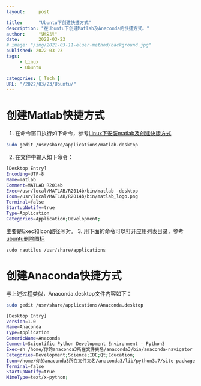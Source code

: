 ```yaml
---
layout:     post

title:      "Ubuntu下创建快捷方式"
description: "在Ubuntu下创建Matlab及Anaconda的快捷方式。"
author:     "谢文进"
date:       2022-03-23
# image: "/img/2021-03-11-eluer-method/background.jpg"
published: 2022-03-23 
tags:
     - Linux
     - Ubuntu

categories: [ Tech ]
URL: "/2022/03/23/Ubuntu/"
---
```


# 创建Matlab快捷方式
1. 在命令窗口执行如下命令，参考[Linux下安装matlab及创建快捷方式](https://blog.csdn.net/flyfrommath/article/details/53148455)
```bash
sudo gedit /usr/share/applications/matlab.desktop
```
2. 在文件中输入如下命令：
```bash
[Desktop Entry]
Encoding=UTF-8
Name=matlab
Comment=MATLAB R2014b
Exec=/usr/local/MATLAB/R2014b/bin/matlab -desktop
Icon=/usr/local/MATLAB/R2014b/bin/matlab_logo.png
Terminal=false
StartupNotify=true
Type=Application
Categories=Application;Development;
```
主要是Exec和Icon路径写对。
3. 用下面的命令可以打开应用列表目录，参考[ubuntu删除图标](https://www.jb51.net/os/Ubuntu/626896.html)
```shell
sudo nautilus /usr/share/applications
```
# 创建Anaconda快捷方式
与上述过程类似，Anaconda.desktop文件内容如下：

```bash
sudo gedit /usr/share/applications/Anaconda.desktop
```
```bash
[Desktop Entry]
Version=1.0
Name=Anaconda
Type=Application
GenericName=Anaconda
Comment=Scientific Python Development Environment - Python3
Exec=sh /home/你的anaconda3所在文件夹名/anaconda3/bin/anaconda-navigator
Categories=Development;Science;IDE;Qt;Education;
Icon=/home/你的anaconda3所在文件夹名/anaconda3/lib/python3.7/site-packages/anaconda_navigator/static/images/anaconda-icon-256x256.png
Terminal=false
StartupNotify=true
MimeType=text/x-python;
```